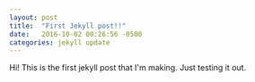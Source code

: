 ```yaml
---
layout: post
title:  "First Jekyll post!!"
date:   2016-10-02 00:26:56 -0500
categories: jekyll update
---
```


Hi! This is the first jekyll post that I'm making. Just testing it out.
